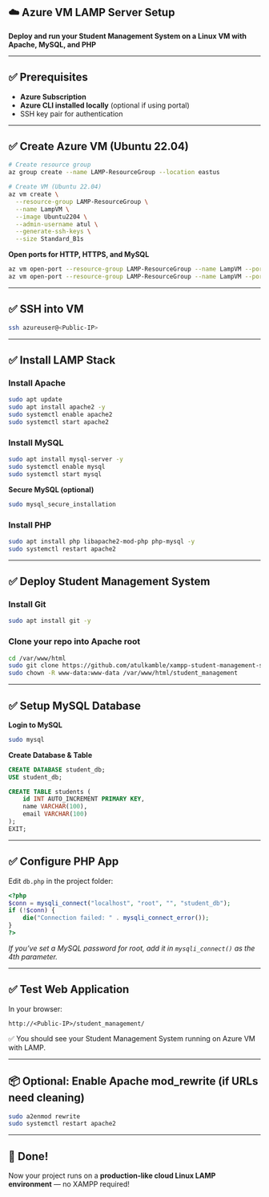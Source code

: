 ## ☁️ Azure VM LAMP Server Setup

**Deploy and run your Student Management System on a Linux VM with Apache, MySQL, and PHP**

---

## ✅ Prerequisites

* **Azure Subscription**
* **Azure CLI installed locally** (optional if using portal)
* SSH key pair for authentication

---

## ✅ Create Azure VM (Ubuntu 22.04)

```bash
# Create resource group
az group create --name LAMP-ResourceGroup --location eastus

# Create VM (Ubuntu 22.04)
az vm create \
  --resource-group LAMP-ResourceGroup \
  --name LampVM \
  --image Ubuntu2204 \
  --admin-username atul \
  --generate-ssh-keys \
  --size Standard_B1s
```

**Open ports for HTTP, HTTPS, and MySQL**

```bash
az vm open-port --resource-group LAMP-ResourceGroup --name LampVM --port 80
az vm open-port --resource-group LAMP-ResourceGroup --name LampVM --port 3306
```

---

## ✅ SSH into VM

```bash
ssh azureuser@<Public-IP>
```

---

## ✅ Install LAMP Stack

### Install Apache

```bash
sudo apt update
sudo apt install apache2 -y
sudo systemctl enable apache2
sudo systemctl start apache2
```

### Install MySQL

```bash
sudo apt install mysql-server -y
sudo systemctl enable mysql
sudo systemctl start mysql
```

**Secure MySQL (optional)**

```bash
sudo mysql_secure_installation
```

### Install PHP

```bash
sudo apt install php libapache2-mod-php php-mysql -y
sudo systemctl restart apache2
```

---

## ✅ Deploy Student Management System

### Install Git

```bash
sudo apt install git -y
```

### Clone your repo into Apache root

```bash
cd /var/www/html
sudo git clone https://github.com/atulkamble/xampp-student-management-system.git student_management
sudo chown -R www-data:www-data /var/www/html/student_management
```

---

## ✅ Setup MySQL Database

**Login to MySQL**

```bash
sudo mysql
```

**Create Database & Table**

```sql
CREATE DATABASE student_db;
USE student_db;

CREATE TABLE students (
    id INT AUTO_INCREMENT PRIMARY KEY,
    name VARCHAR(100),
    email VARCHAR(100)
);
EXIT;
```

---

## ✅ Configure PHP App

Edit `db.php` in the project folder:

```php
<?php
$conn = mysqli_connect("localhost", "root", "", "student_db");
if (!$conn) {
    die("Connection failed: " . mysqli_connect_error());
}
?>
```

*If you’ve set a MySQL password for root, add it in `mysqli_connect()` as the 4th parameter.*

---

## ✅ Test Web Application

In your browser:

```
http://<Public-IP>/student_management/
```

✅ You should see your Student Management System running on Azure VM with LAMP.

---

## 📦 Optional: Enable Apache mod\_rewrite (if URLs need cleaning)

```bash
sudo a2enmod rewrite
sudo systemctl restart apache2
```

---

## 🎉 Done!

Now your project runs on a **production-like cloud Linux LAMP environment** — no XAMPP required!
